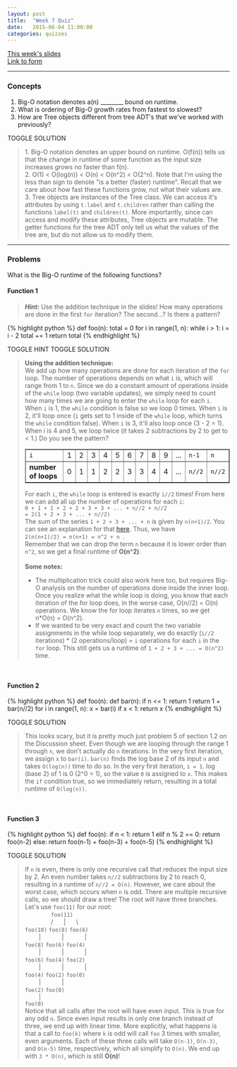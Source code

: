 ```yaml
---
layout: post
title:  "Week 7 Quiz"
date:   2015-06-04 11:00:00
categories: quizzes
---
```


[This week's slides](https://docs.google.com/a/berkeley.edu/presentation/d/1iWAC72SmQ8H6olLTkuUqovPqe_vbKO2jCv68eCbNTIo/edit?usp=sharing)  
[Link to form](http://goo.gl/forms/98LV91x4xH)  

---

### Concepts
1. Big-O notation denotes a(n) ________ bound on runtime.  
2. What is ordering of Big-O growth rates from fastest to slowest?  
3. How are Tree objects different from tree ADT's that we've worked with previously?   

<a class="btn btn-default solution-toggle">TOGGLE SOLUTION</a>

<blockquote class="solution">
1. Big-O notation denotes an upper bound on runtime. O(f(n)) tells us that the change in runtime of some function as the input size increases grows no faster than f(n). <br/>
2. O(1) < O(log(n)) < O(n) < O(n^2) < O(2^n). Note that I'm using the less than sign to denote "is a better (faster) runtime". Recall that we care about how fast these functions grow, not what their values are. <br/>
3. Tree objects are instances of the Tree class. We can access it's attributes by using <code>t.label</code> and <code>t.children</code> rather than calling the functions <code>label(t)</code> and <code>children(t)</code>. More importantly, since can access and modify these attributes, Tree objects are mutable. The getter functions for the tree ADT only tell us what the values of the tree are, but do not allow us to modify them.
</blockquote>

---

### Problems  
What is the Big-O runtime of the following functions?  

#### Function 1
<blockquote class="solution-2"><b><i>Hint:</i></b> Use the addition technique in the slides! How many operations are done in the first <code>for</code> iteration? The second...? Is there a pattern?</blockquote>
{% highlight python %}
def foo(n):
    total = 0
    for i in range(1, n):
        while i > 1:
            i = i - 2
            total += 1
    return total
{% endhighlight %}

<a class="btn btn-default solution-toggle-2">TOGGLE HINT</a>
<a class="btn btn-default solution-toggle-3">TOGGLE SOLUTION</a>

<blockquote class="solution-3"><b>Using the addition technique:</b><br/>
We add up how many operations are done for each iteration of the <code>for</code> loop. The number of operations depends on what <code>i</code> is, which will range from 1 to <code>n</code>. Since we do a constant amount of operations inside of the <code>while</code> loop (two variable updates), we simply need to count how many times we are going to enter the <code>while</code> loop for each <code>i</code>. When <code>i</code> is 1, the <code>while</code> condition is false so we loop 0 times. When <code>i</code> is 2, it'll loop once (<code>i</code> gets set to 1 inside of the <code>while</code> loop, which turns the <code>while</code> condition false). When <code>i</code> is 3, it'll also loop once (3 - 2 = 1). When i is 4 and 5, we loop twice (it takes 2 subtractions by 2 to get to < 1.) Do you see the pattern?
<table border="1">
  <tr style="padding:5px;">
    <td><code>i</code></td>
    <td>1</td> 
    <td>2</td>
    <td>3</td>
    <td>4</td>
    <td>5</td>
    <td>6</td>
    <td>7</td>
    <td>8</td>
    <td>9</td>
    <td>...</td>
    <td><code>n-1</code></td>
    <td><code>n</code></td>
  </tr>
  <tr>
    <td><b>number of loops</b></td>
    <td>0</td> 
    <td>1</td>
    <td>1</td>
    <td>2</td>
    <td>2</td>
    <td>3</td>
    <td>3</td>
    <td>4</td>
    <td>4</td>
    <td>...</td>
    <td><code>n//2</code></td>
    <td><code>n//2</code></td>
  </tr>
</table>
For each <code>i</code>, the <code>while</code> loop is entered is exactly <code>i//2</code> times! From here we can add all up the number of operations for each <code>i</code>: <br/>
<code>0 + 1 + 1 + 2 + 2 + 3 + 3 + ... + n//2 + n//2 <br/>= 2(1 + 2 + 3 + ... + n//2) </code><br/>
The sum of the series <code>1 + 2 + 3 + ... + n</code> is given by <code>n(n+1)/2</code>. You can see an explanation for that <a href="http://www.maths.surrey.ac.uk/hosted-sites/R.Knott/runsums/triNbProof.html">here</a>.
Thus, we have<br/>
<code>2(n(n+1)/2) = n(n+1) = n^2 + n </code>.<br/>
Remember that we can drop the term <code>n</code> because it is lower order than <code>n^2</code>, so we get a final runtime of <b>O(n^2)</b>.<br/><br/>
<b>Some notes:</b><br/>
<ul>
<li>The multiplication trick could also work here too, but requires Big-O analysis on the number of operations done inside the inner loop. Once you realize what the while loop is doing, you know that each iteration of the for loop does, in the worse case, O(n//2) = O(n) operations. We know the for loop iterates <code>n</code> times, so we get n*O(n) = O(n^2).</li>
<li>If we wanted to be very exact and count the two variable assignments in the while loop separately, we do exactly (<code>i//2</code> iterations) * (2 operations/loop) = <code>i</code> operations for each <code>i</code> in the <code>for</code> loop. This still gets us a runtime of <code>1 + 2 + 3 + ... = O(n^2)</code> time.</li>
</ul>
</blockquote>
   
<br/>

#### Function 2
{% highlight python %}
def foo(n):
    def bar(n):
        if n <= 1:
            return 1
        return 1 + bar(n//2)
    for i in range(1, n):
        x = bar(i)
        if x < 1:
            return x
{% endhighlight %}

<a class="btn btn-default solution-toggle-4">TOGGLE SOLUTION</a>

<blockquote class="solution-4">
This looks scary, but it is pretty much just problem 5 of section 1.2 on the Discussion sheet. Even though we are looping through the range 1 through <code>n</code>, we don't actually do <code>n</code> iterations. In the very first iteration, we assign <code>x</code> to <code>bar(i)</code>. <code>bar(n)</code> finds the log base 2 of its input <code>n</code> and takes <code>O(log(n))</code> time to do so. In the very first iteration, <code>i = 1</code>. log (base 2) of 1 is 0 (2^0 = 1), so the value <code>0</code> is assigned to <code>x</code>. This makes the <code>if</code> condition true, so we immediately return, resulting in a total runtime of <code>O(log(n))</code>.
</blockquote>
<br/>

#### Function 3
{% highlight python %}
def foo(n):
    if n < 1:
        return 1
    elif n % 2 == 0:
        return foo(n-2)
    else:
        return foo(n-1) + foo(n-3) + foo(n-5)
{% endhighlight %}

<a class="btn btn-default solution-toggle-5">TOGGLE SOLUTION</a>

<blockquote class="solution-5">If <code>n</code> is even, there is only one recursive call that reduces the input size by 2. An even number takes <code>n//2</code> subtractions by 2 to reach 0, resulting in a runtime of <code>n//2 = O(n)</code>. However, we care about the worst case, which occurs when <code>n</code> is odd. There are multiple recursive calls, so we should draw a tree! The root will have three branches. Let's use <code>foo(11)</code> for our root: <br/>
&nbsp;&nbsp;&nbsp;&nbsp;&nbsp;&nbsp;&nbsp;&nbsp;&nbsp;&nbsp;&nbsp;&nbsp;&nbsp;&nbsp;&nbsp;<code>foo(11)</code> <br/>
&nbsp;&nbsp;&nbsp;&nbsp;&nbsp;&nbsp;&nbsp;&nbsp;&nbsp;&nbsp;&nbsp;&nbsp;&nbsp;&nbsp;&nbsp;/&nbsp;&nbsp;&nbsp;&nbsp;&nbsp;&nbsp;|&nbsp;&nbsp;&nbsp;&nbsp;&nbsp;&nbsp;\ <br/>
<code>foo(10)</code>&nbsp;<code>foo(8)</code>&nbsp;<code>foo(6)</code> <br/>
&nbsp;&nbsp;&nbsp;&nbsp;&nbsp;&nbsp;&nbsp;&nbsp;|&nbsp;&nbsp;&nbsp;&nbsp;&nbsp;&nbsp;&nbsp;&nbsp;&nbsp;&nbsp;&nbsp;&nbsp;|&nbsp;&nbsp;&nbsp;&nbsp;&nbsp;&nbsp;&nbsp;&nbsp;&nbsp;&nbsp;&nbsp;&nbsp;| <br/>
<code>foo(8)</code>&nbsp;<code>foo(6)</code>&nbsp;<code>foo(4)</code> <br/>
&nbsp;&nbsp;&nbsp;&nbsp;&nbsp;&nbsp;&nbsp;&nbsp;|&nbsp;&nbsp;&nbsp;&nbsp;&nbsp;&nbsp;&nbsp;&nbsp;&nbsp;&nbsp;&nbsp;&nbsp;|&nbsp;&nbsp;&nbsp;&nbsp;&nbsp;&nbsp;&nbsp;&nbsp;&nbsp;&nbsp;&nbsp;&nbsp;| <br/>
<code>foo(6)</code>&nbsp;<code>foo(4)</code>&nbsp;<code>foo(2)</code> <br/>
&nbsp;&nbsp;&nbsp;&nbsp;&nbsp;&nbsp;&nbsp;&nbsp;|&nbsp;&nbsp;&nbsp;&nbsp;&nbsp;&nbsp;&nbsp;&nbsp;&nbsp;&nbsp;&nbsp;&nbsp;|&nbsp;&nbsp;&nbsp;&nbsp;&nbsp;&nbsp;&nbsp;&nbsp;&nbsp;&nbsp;&nbsp;&nbsp;| <br/>
<code>foo(4)</code>&nbsp;<code>foo(2)</code>&nbsp;<code>foo(0)</code> <br/>&nbsp;&nbsp;&nbsp;&nbsp;&nbsp;&nbsp;&nbsp;&nbsp;|&nbsp;&nbsp;&nbsp;&nbsp;&nbsp;&nbsp;&nbsp;&nbsp;&nbsp;&nbsp;&nbsp;&nbsp;| <br/>
<code>foo(2)</code>&nbsp;<code>foo(0)</code><br/>
&nbsp;&nbsp;&nbsp;&nbsp;&nbsp;&nbsp;&nbsp;&nbsp;| <br/>
<code>foo(0)</code><br/>
Notice that all calls after the root will have even input. This is true for any odd <code>n</code>. Since even input results in only one branch instead of three, we end up with linear time. More explicitly, what happens is that a call to <code>foo(k)</code> where <code>k</code> is odd will call <code>foo</code> 3 times with smaller, even arguments. Each of these three calls will take <code>O(n-1)</code>, <code>O(n-3)</code>, and <code>O(n-5)</code> time, respectively, which all simplify to <code>O(n)</code>. We end up with <code>3 * O(n)</code>, which is still <b>O(n)</b>!
</blockquote>
